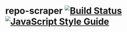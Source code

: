 # repo-scraper [![Build Status](https://travis-ci.org/gaggle/repo-scraper.svg?branch=master)](https://travis-ci.org/gaggle/repo-scraper) [![JavaScript Style Guide](https://img.shields.io/badge/code_style-standard-brightgreen.svg)](https://standardjs.com)
